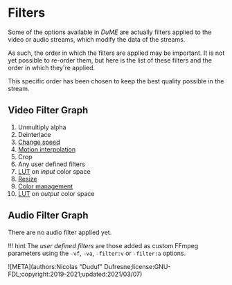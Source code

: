 # Filters

Some of the options available in *DuME* are actually filters applied to the video or audio streams, which modify the data of the streams.

As such, the order in which the filters are applied may be important. It is not yet possible to re-order them, but here is the list of these filters and the order in which they're applied.

This specific order has been chosen to keep the best quality possible in the stream.

## Video Filter Graph

1. Unmultiply alpha
2. Deinterlace
3. [Change speed](speed.md)
4. [Motion interpolation](speed.md)
4. Crop
5. Any user defined filters
6. [LUT](lut.md) on *input* color space
7. [Resize](resize.md)
8. [Color management](colors.md)
9. [LUT](lut.md) on *output* color space

## Audio Filter Graph

There are no audio filter applied yet.

!!! hint
    The *user defined filters* are those added as custom FFmpeg parameters using the `-vf`, `-va`, `-filter:v` or `-filter:a` options.

![META](authors:Nicolas "Duduf" Dufresne;license:GNU-FDL;copyright:2019-2021;updated:2021/03/07)